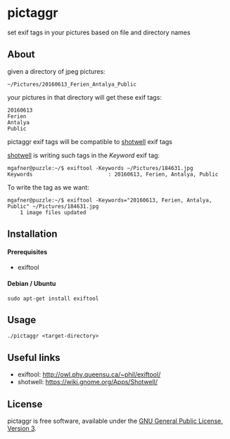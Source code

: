 # pictaggr
set exif tags in your pictures based on file and directory names

## About
given a directory of jpeg pictures:
```
~/Pictures/20160613_Ferien_Antalya_Public
```

your pictures in that directory will get these exif tags:
```
20160613
Ferien
Antalya
Public
```

pictaggr exif tags will be compatible to [shotwell](https://wiki.gnome.org/Apps/Shotwell/) exif tags

[shotwell](https://wiki.gnome.org/Apps/Shotwell/) is writing such tags in the *Keyword* exif tag:
```
mgafner@puzzle:~/$ exiftool -Keywords ~/Pictures/184631.jpg
Keywords                        : 20160613, Ferien, Antalya, Public
```

To write the tag as we want:
```
mgafner@puzzle:~/$ exiftool -Keywords="20160613, Ferien, Antalya, Public" ~/Pictures/184631.jpg
    1 image files updated
```


## Installation
#### Prerequisites
   * exiftool

#### Debian / Ubuntu
```
sudo apt-get install exiftool
```

## Usage
```
./pictaggr <target-directory>
```

## Useful links
   * exiftool: http://owl.phy.queensu.ca/~phil/exiftool/
   * shotwell: https://wiki.gnome.org/Apps/Shotwell/

## License
pictaggr is free software, available under the [GNU General Public License, Version 3](http://www.gnu.org/licenses/gpl.html).
